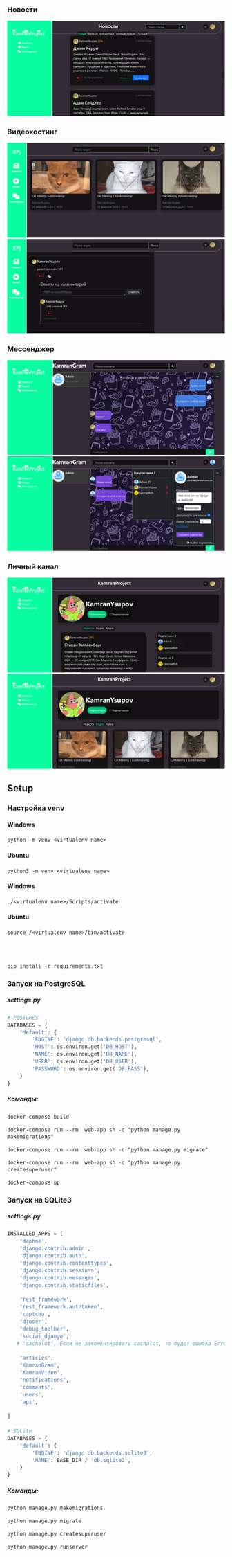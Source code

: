 <h3>Новости</h3>
<img src="media\README_images\articels-for-github.png" style="margin:0">
<h3>Видеохостинг</h3>
<img src="media\README_images\videos-for-github.png" style="margin:0">
<img src="media\README_images\comment-replies-for-github.png"/>
<h3>Мессенджер</h3>
<img src="media\README_images\room-for-github.png" style="margin:0">
<img src="media\README_images\room-settings-for-github.png" style="margin:0">
<h3>Личный канал</h3>
<img src="media\README_images\channel-articles-for-github.png" style="margin:0">
<img src="media\README_images\channel-videos-for-github.png" style="margin:0">


<h2>Setup</h2>

<h3>Настройка venv</h3>

<h4>Windows</h4>

```commandline
python -m venv <virtualenv name>
```

<h4>Ubuntu</h4>

```commandline
python3 -m venv <virtualenv name>
```

<h4>Windows</h4>

```commandline
./<virtualenv name>/Scripts/activate
```

<h4>Ubuntu</h4>

```commandline
source /<virtualenv name>/bin/activate
```
<br>
<br>

```commandline
pip install -r requirements.txt
```

<h3>Запуск на PostgreSQL</h3>

<h5>settings.py</h5>

```python
# POSTGRES
DATABASES = {
    'default': {
        'ENGINE': 'django.db.backends.postgresql',
        'HOST': os.environ.get('DB_HOST'),
        'NAME': os.environ.get('DB_NAME'),
        'USER': os.environ.get('DB_USER'),
        'PASSWORD': os.environ.get('DB_PASS'),
    }
}
```

<h5>Команды:</h5>

```commandline
docker-compose build
```

```commandline
docker-compose run --rm  web-app sh -c "python manage.py makemigrations"
```

```commandline
docker-compose run --rm  web-app sh -c "python manage.py migrate" 
```

```commandline
docker-compose run --rm  web-app sh -c "python manage.py createsuperuser" 
```
```commandline
docker-compose up
```

<h3>Запуск на SQLite3</h4>

<h5>settings.py</h5>

```python
INSTALLED_APPS = [
    'daphne',
    'django.contrib.admin',
    'django.contrib.auth',
    'django.contrib.contenttypes',
    'django.contrib.sessions',
    'django.contrib.messages',
    'django.contrib.staticfiles',

    'rest_framework',
    'rest_framework.authtoken',
    'captcha',
    'djoser',
    'debug_toolbar',
    'social_django',
   # 'cachalot', Если не закоментировать cachalot, то будет ошибка Error 11001 connecting to redis:6379. getaddrinfo failed.

    'articles',
    'KamranGram',
    'KamranVideo',
    'notifications',
    'comments',
    'users',
    'api',

]

# SQLite
DATABASES = {
    'default': {
        'ENGINE': 'django.db.backends.sqlite3',
        'NAME': BASE_DIR / 'db.sqlite3',
    }
}
```

<h5>Команды:</h5>

```commandline
python manage.py makemigrations
```

```commandline
python manage.py migrate
```

```commandline
python manage.py createsuperuser
```

```commandline
python manage.py runserver
```

